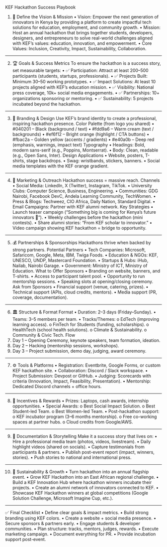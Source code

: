 KEF Hackathon Success Playbook
1. 🎯 Define the Vision & Mission
•	Vision: Empower the next generation of innovators in Kenya by providing a platform to create impactful tech solutions for education, employment, and community growth.
•	Mission: Host an annual hackathon that brings together students, developers, designers, and entrepreneurs to solve real-world challenges aligned with KEF’s values: education, innovation, and empowerment.
•	Core Values: Inclusion, Creativity, Impact, Sustainability, Collaboration.
________________________________________
2. 🏆 Goals & Success Metrics
To ensure the hackathon is a success story, set measurable targets:
•	✅ Participation: Attract at least 200–500 participants (students, startups, professionals).
•	✅ Projects Built: Minimum 30–50 working prototypes.
•	✅ Impact Solutions: At least 10 projects aligned with KEF’s education mission.
•	✅ Visibility: National press coverage, 10k+ social media engagements.
•	✅ Partnerships: 10+ organizations sponsoring or mentoring.
•	✅ Sustainability: 5 projects incubated beyond the hackathon.
________________________________________
3. 🎨 Branding & Design
Use KEF’s brand identity to create a professional, inspiring hackathon presence.
Color Palette (from logo you shared)
•	#040201 – Black (background / text)
•	#fdd9a6 – Warm cream (text / backgrounds)
•	#ef6f12 – Bright orange (highlight / CTA buttons)
•	#fbac2a – Golden yellow (accents / gradients)
•	#e40a0b – Deep red (emphasis, warnings, impact text)
Typography
•	Headings: Bold, modern sans-serif (e.g., Poppins, Montserrat).
•	Body: Clean, readable (e.g., Open Sans, Inter).
Design Applications
•	Website, posters, T-shirts, stage backdrops.
•	Swag: wristbands, stickers, banners.
•	Social media templates with the KEF orange gradient.
________________________________________
4. 📢 Marketing & Outreach
Hackathon success = massive reach.
Channels
•	Social Media: LinkedIn, X (Twitter), Instagram, TikTok.
•	University Clubs: Computer Science, Business, Engineering.
•	Communities: GDG Nairobi, Facebook DevC, Andela Learning Community, TechWomen.
•	Press & Blogs: Techweez, CIO Africa, Daily Nation, Standard Digital.
•	Email Campaigns: Partner with KEF alumni network.
Key Strategies
•	Launch teaser campaign (“Something big is coming for Kenya’s future innovators 🚀”).
•	Weekly challenges before the hackathon (mini contests).
•	Share alumni stories: “From KEF scholar to innovator.”
•	Video campaign showing KEF hackathon = bridge to opportunity.
________________________________________
5. 💰 Partnerships & Sponsorships
Hackathons thrive when backed by strong partners.
Potential Partners
•	Tech Companies: Microsoft, Safaricom, Google, Meta, IBM, Twiga Foods.
•	Education & NGOs: KEF, UNESCO, UNDP, Mastercard Foundation.
•	Startups & Hubs: iHub, Nailab, Nairobi Garage.
•	Government: Ministry of ICT, Ministry of Education.
What to Offer Sponsors
•	Branding on website, banners, and T-shirts.
•	Access to participant talent pool.
•	Opportunity to run mentorship sessions.
•	Speaking slots at opening/closing ceremony.
Ask from Sponsors
•	Financial support (venue, catering, prizes).
•	Technical support (APIs, cloud credits, mentors).
•	Media support (PR, coverage, documentation).
________________________________________
6. 🏛️ Structure & Format
Format
•	Duration: 2–3 days (Friday–Sunday).
•	Teams: 3–5 members per team.
•	Tracks/Themes:
o	EdTech (improving learning access).
o	FinTech for Students (funding, scholarships).
o	HealthTech (school health solutions).
o	Climate & Sustainability.
o	Community & Civic Tech.
Flow
1.	Day 1 – Opening Ceremony, keynote speakers, team formation, ideation.
2.	Day 2 – Hacking (mentorship sessions, workshops).
3.	Day 3 – Project submission, demo day, judging, award ceremony.
________________________________________
7. ⚙️ Tools & Platforms
•	Registration: Eventbrite, Google Forms, or custom KEF hackathon site.
•	Collaboration: Discord / Slack workspace.
•	Project Submission: Devpost or GitHub.
•	Judging: Scorecards with criteria (Innovation, Impact, Feasibility, Presentation).
•	Mentorship: Dedicated Discord channels + office hours.
________________________________________
8. 🎁 Incentives & Rewards
•	Prizes: Laptops, cash awards, internship opportunities.
•	Special Awards:
o	Best Social Impact Solution.
o	Best Student-led Team.
o	Best Women-led Team.
•	Post-hackathon support:
o	KEF incubator program (3–6 months mentorship).
o	Free co-working spaces at partner hubs.
o	Cloud credits from Google/AWS.
________________________________________
9. 📸 Documentation & Storytelling
Make it a success story that lives on:
•	Hire a professional media team (photos, videos, livestream).
•	Daily highlight videos (shared on socials).
•	Capture testimonials from participants & partners.
•	Publish post-event report (impact, winners, stories).
•	Push stories to national and international press.
________________________________________
10. 🔄 Sustainability & Growth
•	Turn hackathon into an annual flagship event.
•	Grow KEF Hackathon into an East African regional challenge.
•	Build a KEF Innovation Hub where hackathon winners incubate their projects.
•	Create an alumni network of innovators connected to KEF.
•	Showcase KEF Hackathon winners at global competitions (Google Solution Challenge, Microsoft Imagine Cup, etc.).
________________________________________
✅ Final Checklist
•	 Define clear goals & impact metrics.
•	 Build strong branding using KEF colors.
•	 Create a website + social media presence.
•	 Secure sponsors & partners early.
•	 Engage students & developer communities.
•	 Plan structure: tracks, mentors, judges, rewards.
•	 Execute marketing campaign.
•	 Document everything for PR.
	•	Provide incubation support post-event.